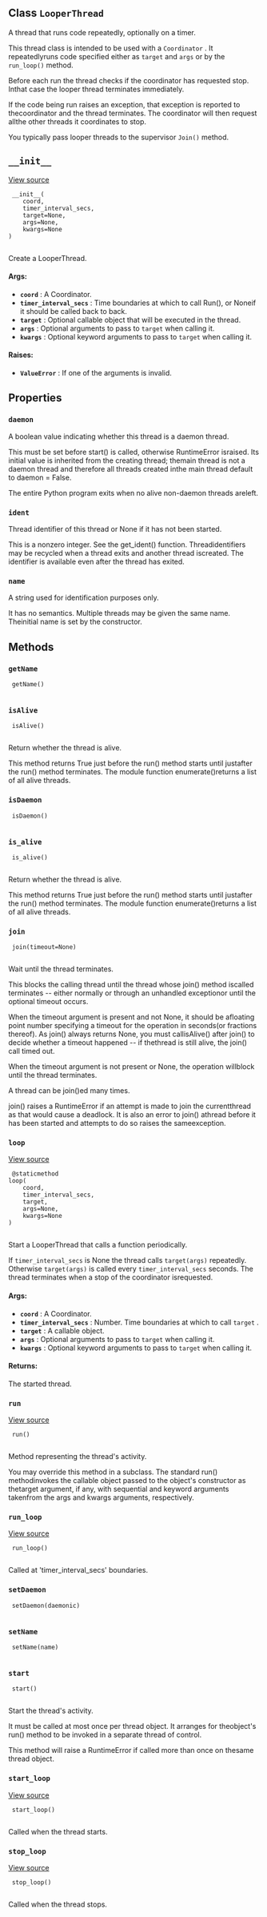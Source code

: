 

## Class  `LooperThread` 
A thread that runs code repeatedly, optionally on a timer.

This thread class is intended to be used with a  `Coordinator` .  It repeatedlyruns code specified either as  `target`  and  `args`  or by the  `run_loop()` method.

Before each run the thread checks if the coordinator has requested stop.  Inthat case the looper thread terminates immediately.

If the code being run raises an exception, that exception is reported to thecoordinator and the thread terminates.  The coordinator will then request allthe other threads it coordinates to stop.

You typically pass looper threads to the supervisor  `Join()`  method.

##  `__init__` 
[View source](https://github.com/tensorflow/tensorflow/blob/r2.0/tensorflow/python/training/coordinator.py#L429-L457)

```
 __init__(
    coord,
    timer_interval_secs,
    target=None,
    args=None,
    kwargs=None
)
 
```

Create a LooperThread.

#### Args:
- **`coord`** : A Coordinator.
- **`timer_interval_secs`** : Time boundaries at which to call Run(), or Noneif it should be called back to back.
- **`target`** : Optional callable object that will be executed in the thread.
- **`args`** : Optional arguments to pass to  `target`  when calling it.
- **`kwargs`** : Optional keyword arguments to pass to  `target`  when calling it.


#### Raises:
- **`ValueError`** : If one of the arguments is invalid.


## Properties


###  `daemon` 
A boolean value indicating whether this thread is a daemon thread.

This must be set before start() is called, otherwise RuntimeError israised. Its initial value is inherited from the creating thread; themain thread is not a daemon thread and therefore all threads created inthe main thread default to daemon = False.

The entire Python program exits when no alive non-daemon threads areleft.

###  `ident` 
Thread identifier of this thread or None if it has not been started.

This is a nonzero integer. See the get_ident() function. Threadidentifiers may be recycled when a thread exits and another thread iscreated. The identifier is available even after the thread has exited.

###  `name` 
A string used for identification purposes only.

It has no semantics. Multiple threads may be given the same name. Theinitial name is set by the constructor.

## Methods


###  `getName` 


```
 getName()
 
```

###  `isAlive` 


```
 isAlive()
 
```

Return whether the thread is alive.

This method returns True just before the run() method starts until justafter the run() method terminates. The module function enumerate()returns a list of all alive threads.

###  `isDaemon` 


```
 isDaemon()
 
```

###  `is_alive` 


```
 is_alive()
 
```

Return whether the thread is alive.

This method returns True just before the run() method starts until justafter the run() method terminates. The module function enumerate()returns a list of all alive threads.

###  `join` 


```
 join(timeout=None)
 
```

Wait until the thread terminates.

This blocks the calling thread until the thread whose join() method iscalled terminates -- either normally or through an unhandled exceptionor until the optional timeout occurs.

When the timeout argument is present and not None, it should be afloating point number specifying a timeout for the operation in seconds(or fractions thereof). As join() always returns None, you must callisAlive() after join() to decide whether a timeout happened -- if thethread is still alive, the join() call timed out.

When the timeout argument is not present or None, the operation willblock until the thread terminates.

A thread can be join()ed many times.

join() raises a RuntimeError if an attempt is made to join the currentthread as that would cause a deadlock. It is also an error to join() athread before it has been started and attempts to do so raises the sameexception.

###  `loop` 
[View source](https://github.com/tensorflow/tensorflow/blob/r2.0/tensorflow/python/training/coordinator.py#L459-L481)

```
 @staticmethod
loop(
    coord,
    timer_interval_secs,
    target,
    args=None,
    kwargs=None
)
 
```

Start a LooperThread that calls a function periodically.

If  `timer_interval_secs`  is None the thread calls  `target(args)` repeatedly.  Otherwise  `target(args)`  is called every  `timer_interval_secs` seconds.  The thread terminates when a stop of the coordinator isrequested.

#### Args:
- **`coord`** : A Coordinator.
- **`timer_interval_secs`** : Number. Time boundaries at which to call  `target` .
- **`target`** : A callable object.
- **`args`** : Optional arguments to pass to  `target`  when calling it.
- **`kwargs`** : Optional keyword arguments to pass to  `target`  when calling it.


#### Returns:
The started thread.

###  `run` 
[View source](https://github.com/tensorflow/tensorflow/blob/r2.0/tensorflow/python/training/coordinator.py#L483-L496)

```
 run()
 
```

Method representing the thread's activity.

You may override this method in a subclass. The standard run() methodinvokes the callable object passed to the object's constructor as thetarget argument, if any, with sequential and keyword arguments takenfrom the args and kwargs arguments, respectively.

###  `run_loop` 
[View source](https://github.com/tensorflow/tensorflow/blob/r2.0/tensorflow/python/training/coordinator.py#L506-L509)

```
 run_loop()
 
```

Called at 'timer_interval_secs' boundaries.

###  `setDaemon` 


```
 setDaemon(daemonic)
 
```

###  `setName` 


```
 setName(name)
 
```

###  `start` 


```
 start()
 
```

Start the thread's activity.

It must be called at most once per thread object. It arranges for theobject's run() method to be invoked in a separate thread of control.

This method will raise a RuntimeError if called more than once on thesame thread object.

###  `start_loop` 
[View source](https://github.com/tensorflow/tensorflow/blob/r2.0/tensorflow/python/training/coordinator.py#L498-L500)

```
 start_loop()
 
```

Called when the thread starts.

###  `stop_loop` 
[View source](https://github.com/tensorflow/tensorflow/blob/r2.0/tensorflow/python/training/coordinator.py#L502-L504)

```
 stop_loop()
 
```

Called when the thread stops.

